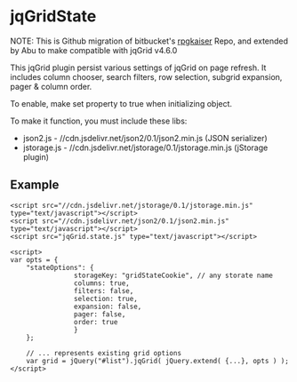 jqGridState
===========

NOTE: This is Github migration of bitbucket's [rpgkaiser](https://bitbucket.org/rpgkaiser/jqgridstate) Repo, and extended by Abu to make compatible with jqGrid v4.6.0

This jqGrid plugin persist various settings of jqGrid on page refresh. 
It includes column chooser, search filters, row selection, subgrid expansion, pager & column order.

To enable, make set property to true when initializing object.

To make it function, you must include these libs:

- json2.js - //cdn.jsdelivr.net/json2/0.1/json2.min.js (JSON serializer)
- jstorage.js - //cdn.jsdelivr.net/jstorage/0.1/jstorage.min.js (jStorage plugin)

Example
-------
	<script src="//cdn.jsdelivr.net/jstorage/0.1/jstorage.min.js" type="text/javascript"></script>	
	<script src="//cdn.jsdelivr.net/json2/0.1/json2.min.js" type="text/javascript"></script>	
	<script src="jqGrid.state.js" type="text/javascript"></script>	
	
	<script>
	var opts = {
		"stateOptions": {         
					storageKey: "gridStateCookie", // any storate name
					columns: true,
					filters: false,
					selection: true,
					expansion: false,					
					pager: false,
					order: true
					}
		};
		
		// ... represents existing grid options
		var grid = jQuery("#list").jqGrid( jQuery.extend( {...}, opts ) );
	</script>	
